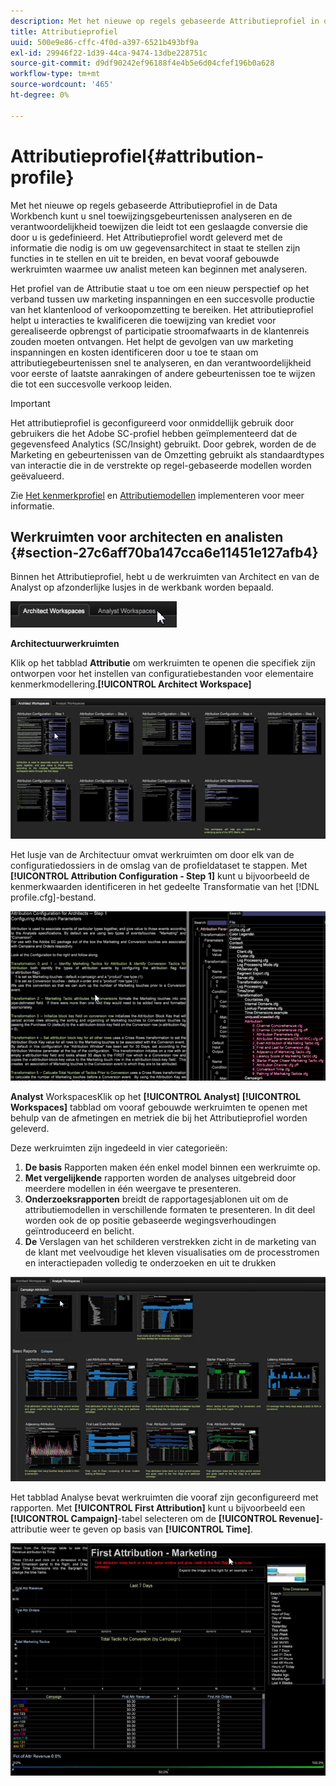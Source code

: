 ```yaml
---
description: Met het nieuwe op regels gebaseerde Attributieprofiel in de Data Workbench kunt u snel toewijzingsgebeurtenissen analyseren en de verantwoordelijkheid toewijzen die leidt tot een geslaagde conversie die door u is gedefinieerd. Het Attributieprofiel wordt geleverd met de informatie die nodig is om uw gegevensarchitect in staat te stellen zijn functies in te stellen en uit te breiden, en bevat vooraf gebouwde werkruimten waarmee uw analist meteen kan beginnen met analyseren.
title: Attributieprofiel
uuid: 500e9e86-cffc-4f0d-a397-6521b493bf9a
exl-id: 29946f22-1d39-44ca-9474-13dbe228751c
source-git-commit: d9df90242ef96188f4e4b5e6d04cfef196b0a628
workflow-type: tm+mt
source-wordcount: '465'
ht-degree: 0%

---
```


# Attributieprofiel{#attribution-profile}

Met het nieuwe op regels gebaseerde Attributieprofiel in de Data Workbench kunt u snel toewijzingsgebeurtenissen analyseren en de verantwoordelijkheid toewijzen die leidt tot een geslaagde conversie die door u is gedefinieerd. Het Attributieprofiel wordt geleverd met de informatie die nodig is om uw gegevensarchitect in staat te stellen zijn functies in te stellen en uit te breiden, en bevat vooraf gebouwde werkruimten waarmee uw analist meteen kan beginnen met analyseren.

Het profiel van de Attributie staat u toe om een nieuw perspectief op het verband tussen uw marketing inspanningen en een succesvolle productie van het klantenlood of verkoopomzetting te bereiken. Het attributieprofiel helpt u interacties te kwalificeren die toewijzing van krediet voor gerealiseerde opbrengst of participatie stroomafwaarts in de klantenreis zouden moeten ontvangen. Het helpt de gevolgen van uw marketing inspanningen en kosten identificeren door u toe te staan om attributiegebeurtenissen snel te analyseren, en dan verantwoordelijkheid voor eerste of laatste aanrakingen of andere gebeurtenissen toe te wijzen die tot een succesvolle verkoop leiden.

<!-- <a id="section_648A288E4CA84D579884BC161085C4D5"></a> -->

>[!IMPORTANT]
>
>Het attributieprofiel is geconfigureerd voor onmiddellijk gebruik door gebruikers die het Adobe SC-profiel hebben geïmplementeerd dat de gegevensfeed Analytics (SC/Insight) gebruikt. Door gebrek, worden de de Marketing en gebeurtenissen van de Omzetting gebruikt als standaardtypes van interactie die in de verstrekte op regel-gebaseerde modellen worden geëvalueerd.

Zie [Het kenmerkprofiel](../../../../home/c-get-started/c-attribution-profiles/c-rules-attrib/c-attrib-profile-deploy.md#concept-fbcb5800cd6a40cc901e61f3882988c0) en [Attributiemodellen](../../../../home/c-get-started/c-attribution-profiles/c-rules-attrib/c-attrib-models.md#concept-e209c7e86a5c4008ad6d78fdf4ea032d) implementeren voor meer informatie.

## Werkruimten voor architecten en analisten {#section-27c6aff70ba147cca6e11451e127afb4}

Binnen het Attributieprofiel, hebt u de werkruimten van Architect en van de Analyst op afzonderlijke lusjes in de werkbank worden bepaald.

![](assets/attribution_profile_tabs.png)

**Architectuurwerkruimten**

Klik op het tabblad **Attributie** om werkruimten te openen die specifiek zijn ontworpen voor het instellen van configuratiebestanden voor elementaire kenmerkmodellering.**[!UICONTROL Architect Workspace]**

![](assets/attribution_profile_arch.png)

Het lusje van de Architectuur omvat werkruimten om door elk van de configuratiedossiers in de omslag van de profieldataset te stappen. Met **[!UICONTROL Attribution Configuration - Step 1]** kunt u bijvoorbeeld de kenmerkwaarden identificeren in het gedeelte Transformatie van het [!DNL profile.cfg]-bestand.

![](assets/attribution_profile_arch_step1.png)

**Analyst** WorkspacesKlik op het  **[!UICONTROL Analyst]** **[!UICONTROL Workspaces]** tabblad om vooraf gebouwde werkruimten te openen met behulp van de afmetingen en metriek die bij het Attributieprofiel worden geleverd.

Deze werkruimten zijn ingedeeld in vier categorieën:

1. **De basis** Rapporten maken één enkel model binnen een werkruimte op.
1. **Met vergelijkende** rapporten worden de analyses uitgebreid door meerdere modellen in één weergave te presenteren.
1. **Onderzoeksrapporten** breidt de rapportagesjablonen uit om de attributiemodellen in verschillende formaten te presenteren. In dit deel worden ook de op positie gebaseerde wegingsverhoudingen geïntroduceerd en belicht.
1. **De** Verslagen van het schilderen verstrekken zicht in de marketing van de klant met veelvoudige het kleven visualisaties om de processtromen en interactiepaden volledig te onderzoeken en uit te drukken

![](assets/attribution_profile_analyst.png)

Het tabblad Analyse bevat werkruimten die vooraf zijn geconfigureerd met rapporten. Met **[!UICONTROL First Attribution]** kunt u bijvoorbeeld een **[!UICONTROL Campaign]**-tabel selecteren om de **[!UICONTROL Revenue]**-attributie weer te geven op basis van **[!UICONTROL Time]**.

![](assets/attribution_profile_analyst_step1.png)
